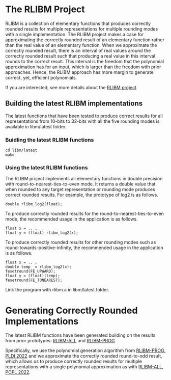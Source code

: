 # The RLIBM Project

RLIBM is a collection of elementary functions that produces correctly
rounded results for multiple representations for multiple rounding
modes with a single implementation. The RLIBM project makes a case for
approximating the correctly rounded result of an elementary function
rather than the real value of an elementary function. When we
approximate the correctly rounded result, there is an interval of real
values around the correctly rounded result such that producing a real
value in this interval rounds to the correct result. This interval is
the freedom that the polynomial approximation has for an input, which
is larger than the freedom with prior approaches. Hence, the RLIBM
approach has more margin to generate correct, yet, efficient
polynomials.

If you are interested, see more details about the [RLIBM
project](https://people.cs.rutgers.edu/~sn349/rlibm/)

## Building the latest RLIBM implementations

The latest functions that have been tested to produce correct results
for all representations from 10-bits to 32-bits with all the five
rounding modes is available in libm/latest folder.


### Buidling the latest RLIBM functions

```
cd libm/latest
make 
```

### Using the latest RLIBM functions

The RLIBM project implements all elementary functions in double
precision with round-to-nearest-ties-to-even mode. It returns a double
value that when rounded to any target representation or rounding mode
produces correct rounded results. For example, the prototype of log2
is as follows.

```
double rlibm_log2(float);
```

To produce correctly rounded results for the
round-to-nearest-ties-to-even mode, the recommended usage in the
application is as follows.

```
float x = .. ;
float y = (float) rlibm_log2(x);

```


To produce correctly rounded results for other rounding modes such as
round-towards-positive-infinity, the recommended usage in the
application is as follows.


```
float x = .. ;
double temp  = rlibm_log2(x);
fesetround(FE_UPWARD);
float y = (float)(temp);
fesetround(FE_TONEAREST);
```

Link the program with rlibm.a in libm/latest folder.

# Generating Correctly Rounded Implementations

The latest RLIBM functions have been generated building on the results
from prior prototypes:
[RLIBM-ALL](https://github.com/rutgers-apl/rlibm-all) and [RLIBM-PROG](https://github.com/santoshn/rlibm-prog)

Specifically, we use the polynomial generation algorithm from
[RLIBM-PROG, PLDI
2022](https://people.cs.rutgers.edu/~sn349/papers/rlibm-prog-pldi-2022.pdf)
and we approximate the correctly rounded round-to-odd result, which
allows us to produce correctly rounded results for multiple
representations with a single polynomial approximation as with
[RLIBM-ALL, POPL
2022](https://people.cs.rutgers.edu/~sn349/papers/rlibmall-popl-2022.pdf).
